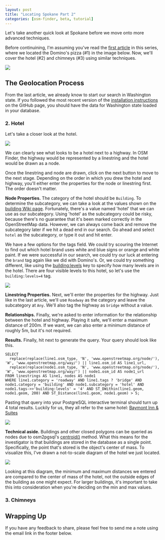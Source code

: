 ```yaml
---
layout: post
title: "Locating Spokane Part 2"
categories: [osm-finder, beta, tutorial]
---
```

Let's take another quick look at Spokane before we move onto more advanced techniques.

Before continuining, I'm assuming you've read the [first article](https://xetnus.github.io/blog/locating-spokane-part-1/) in this series, where we located the Domino's pizza (#1) in the image below. Now, we'll cover the hotel (#2) and chimneys (#3) using similar techniques. 

![](/blog/images/2022-01-27-highlighted.jpg)

## The Geolocation Process

From the last article, we already know to start our search in Washington state. If you followed the most recent version of the [installation instructions](https://github.com/Xetnus/osm-finder#installation) on the GitHub page, you should have the data for Washington state loaded in your database.

### 2. Hotel

Let's take a closer look at the hotel.

![](/blog/images/2022-01-30-hotel.jpg)

We can clearly see what looks to be a hotel next to a highway. In OSM Finder, the highway would be represented by a linestring and the hotel would be drawn as a node.

Once the linestring and node are drawn, click on the next button to move to the next stage. Depending on the order in which you drew the hotel and highway, you'll either enter the properties for the node or linestring first. The order doesn't matter.

**Node Properties.** The category of the hotel should be `Building`. To determine the subcategory, we can take a look at the values shown on the [building Wiki page](https://wiki.openstreetmap.org/wiki/Key:building). Fortunately, there's a value named 'hotel' that we can use as our subcategory. Using 'hotel' as the subcategory could be risky, because there's no guarantee that it's been marked correctly in the OpenStreetMap data. However, we can always come back and remove the subcategory later if we hit a dead end in our search. Go ahead and select `hotel` as the subcategory, or type it out and hit enter.

We have a few options for the tags field. We could try scouring the Internet to find out which hotel brand uses white and blue signs or orange and white paint. If we were successful in our search, we could try our luck at entering the `brand` tag again like we did with Domino's. Or, we could try something different, like using the [building:levels](https://wiki.openstreetmap.org/wiki/Key:building:levels) key to specify how many levels are in the hotel. There are four visible levels to this hotel, so let's use the `building:levels=4` tag.

![](/blog/images/2022-01-30-hotel-properties.png)

**Linestring Properties.** Next, we'll enter the properties for the highway. Just like in the last article, we'll use `Roadway` as the category and leave the subcategory at `Any`. We'll also tag the highway as `bridge` without a value.

**Relationships.** Finally, we're asked to enter information for the relationship between the hotel and highway. Playing it safe, we'll enter a maximum distance of 200m. If we want, we can also enter a minimum distance of roughly 5m, but it's not required.

**Results.** Finally, hit next to generate the query. Your query should look like this.

```
SELECT
  replace(replace(line1.osm_type, 'N', 'www.openstreetmap.org/node/'), 'W', 'www.openstreetmap.org/way/') || line1.osm_id AS line1_url, 
  replace(replace(node1.osm_type, 'N', 'www.openstreetmap.org/node/'), 'W', 'www.openstreetmap.org/way/') || node1.osm_id AS node1_url
FROM linestrings AS line1, nodes AS node1
WHERE line1.category = 'roadway' AND line1.tags ? 'bridge' AND node1.category = 'building' AND node1.subcategory = 'hotel' AND node1.tags->>'building:levels' = '4' AND ST_DWithin(line1.geom, node1.geom, 200) AND ST_Distance(line1.geom, node1.geom) > 5;
```

Pasting that query into your PostgreSQL interactive terminal should turn up 4 total results. Luckily for us, they all refer to the same hotel: [Baymont Inn & Suites](https://www.openstreetmap.org/way/404682854)

![](/blog/images/2022-01-30-hotel-results.png)

**Technical aside.** Buildings and other closed polygons can be queried as nodes due to osm2pgsql's [centroid()](https://osm2pgsql.org/doc/manual.html#geometry-objects-in-lua) method. What this means for the investigator is that buildings are stored in the database as a single point. Specifically, the point that's stored is the object's center of mass. To visualize this, I've drawn a not-to-scale diagram of the hotel we just located.

![](/blog/images/2022-01-30-hotel-openstreetmap.jpg)

Looking at this diagram, the minimum and maximum distances we entered are compared to the center of mass of the hotel, not the outside edges of the building as one might expect. For larger buildings, it's important to take this into consideration when you're deciding on the min and max values.

### 3. Chimneys

## Wrapping Up

If you have any feedback to share, please feel free to send me a note using the email link in the footer below.
